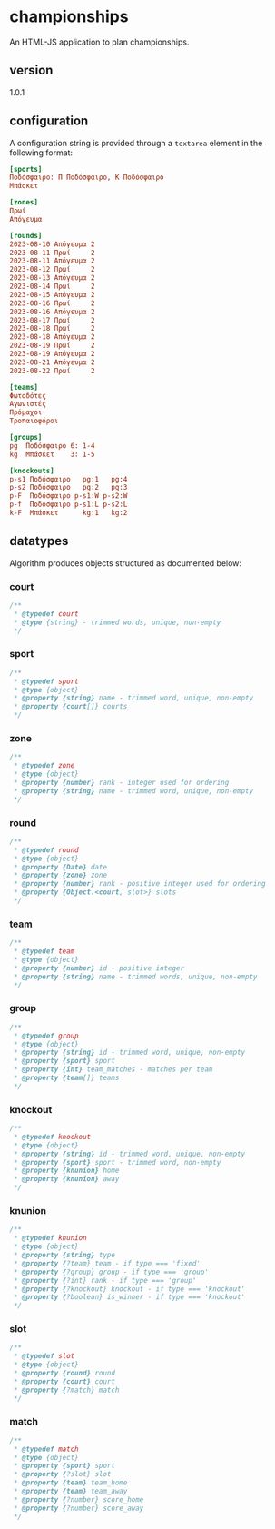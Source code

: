 # championships
An HTML-JS application to plan championships.

## version

1.0.1

## configuration

A configuration string is provided through a `textarea` element in the following format:

```ini
[sports]
Ποδόσφαιρο: Π Ποδόσφαιρο, Κ Ποδόσφαιρο
Μπάσκετ

[zones]
Πρωί
Απόγευμα

[rounds]
2023-08-10 Απόγευμα 2
2023-08-11 Πρωί     2
2023-08-11 Απόγευμα 2
2023-08-12 Πρωί     2
2023-08-13 Απόγευμα 2
2023-08-14 Πρωί     2
2023-08-15 Απόγευμα 2
2023-08-16 Πρωί     2
2023-08-16 Απόγευμα 2
2023-08-17 Πρωί     2
2023-08-18 Πρωί     2
2023-08-18 Απόγευμα 2
2023-08-19 Πρωί     2
2023-08-19 Απόγευμα 2
2023-08-21 Απόγευμα 2
2023-08-22 Πρωί     2

[teams]
Φωτοδότες
Αγωνιστές
Πρόμαχοι
Τροπαιοφόροι

[groups]
pg  Ποδόσφαιρο 6: 1-4
kg  Μπάσκετ    3: 1-5

[knockouts]
p-s1 Ποδόσφαιρο   pg:1   pg:4
p-s2 Ποδόσφαιρο   pg:2   pg:3
p-F  Ποδόσφαιρο p-s1:W p-s2:W
p-f  Ποδόσφαιρο p-s1:L p-s2:L
k-F  Μπάσκετ      kg:1   kg:2
```

## datatypes

Algorithm produces objects structured as documented below:

### court

```js
/**
 * @typedef court
 * @type {string} - trimmed words, unique, non-empty
 */
```

### sport

```js
/**
 * @typedef sport
 * @type {object}
 * @property {string} name - trimmed word, unique, non-empty
 * @property {court[]} courts
 */
```

### zone

```js
/**
 * @typedef zone
 * @type {object}
 * @property {number} rank - integer used for ordering
 * @property {string} name - trimmed word, unique, non-empty
 */
```

### round

```js
/**
 * @typedef round
 * @type {object}
 * @property {Date} date
 * @property {zone} zone
 * @property {number} rank - positive integer used for ordering
 * @property {Object.<court, slot>} slots
 */
```

### team

```js
/**
 * @typedef team
 * @type {object}
 * @property {number} id - positive integer
 * @property {string} name - trimmed words, unique, non-empty
 */
```

### group

```js
/**
 * @typedef group
 * @type {object}
 * @property {string} id - trimmed word, unique, non-empty
 * @property {sport} sport
 * @property {int} team_matches - matches per team
 * @property {team[]} teams
 */
```

### knockout

```js
/**
 * @typedef knockout
 * @type {object}
 * @property {string} id - trimmed word, unique, non-empty
 * @property {sport} sport - trimmed word, non-empty
 * @property {knunion} home
 * @property {knunion} away
 */
```

### knunion

```js
/**
 * @typedef knunion
 * @type {object}
 * @property {string} type
 * @property {?team} team - if type === 'fixed'
 * @property {?group} group - if type === 'group'
 * @property {?int} rank - if type === 'group'
 * @property {?knockout} knockout - if type === 'knockout'
 * @property {?boolean} is_winner - if type === 'knockout'
 */
```

### slot

```js
/**
 * @typedef slot
 * @type {object}
 * @property {round} round
 * @property {court} court
 * @property {?match} match
 */
```

### match

```js
/**
 * @typedef match
 * @type {object}
 * @property {sport} sport
 * @property {?slot} slot
 * @property {team} team_home
 * @property {team} team_away
 * @property {?number} score_home
 * @property {?number} score_away
 */
```
